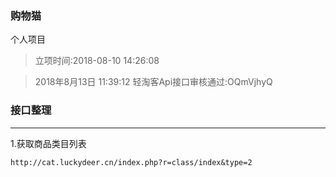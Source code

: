 ### 购物猫 
个人项目

>立项时间:2018-08-10 14:26:08


>2018年8月13日 11:39:12 轻淘客Api接口审核通过:OQmVjhyQ 


### 接口整理
--------------------------------------------------
1.获取商品类目列表
```
http://cat.luckydeer.cn/index.php?r=class/index&type=2
```
